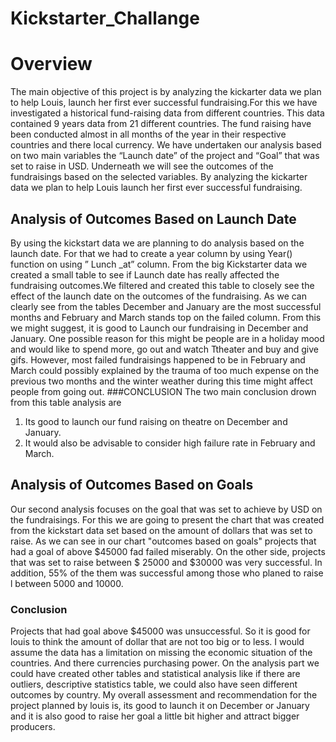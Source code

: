 # Kickstarter_Challange
# Overview
The main objective of this project is by analyzing the kickarter data we plan to help Louis, launch her first ever successful fundraising.For this we have investigated a historical fund-raising data from different countries. This data contained 9 years data from 21 different countries. The fund raising have been conducted almost in all months of the year in their respective countries and there local currency. We have undertaken our analysis based on two main variables the “Launch date” of the project and  “Goal” that was set to raise in USD. Underneath we will see the outcomes of the fundraisings based on the selected variables.
By analyzing the kickarter data we plan to help Louis launch her first ever successful fundraising.
 
## Analysis of Outcomes Based on Launch Date
By using the kickstart data we are planning to do analysis based on the launch date. For that we had to create a year column by using Year() function on using ” Lunch _at” column. From the big Kickstarter data we created a small table to see if Launch date has really affected the fundraising outcomes.We filtered and created this table to closely see the effect of the launch date on the outcomes of the fundraising. As we can clearly see from the tables December and January are the most successful months and February and March stands top on the failed column. From this we might suggest, it is good to Launch our fundraising in December and January. One possible reason for this might be people are in a holiday mood and would like to spend more, go out and watch Ttheater and buy and give gifs. However, most failed fundraisings happened to be in February and March could possibly explained by the trauma of too much expense on the previous two months and the winter weather during this time might affect people from going out.
###CONCLUSION
The two main conclusion drown from this table analysis are
1.	 Its good to launch our fund raising on theatre on December and January.
2.	 It would also be advisable to consider high failure rate in February and March.

## Analysis of Outcomes Based on Goals
Our second analysis focuses on the goal that was set to achieve by USD on the fundraisings. For this we are going to present the chart that was created from the kickstart data set based on the amount of dollars that was set to raise. As we can see in our chart "outcomes based on goals" projects that had a goal of above $45000 fad failed miserably. On the other side, projects that was set to raise between $ 25000 and $30000 was very successful. In addition, 55% of the them was successful among those who planed to raise l between 5000 and 10000. 
### Conclusion
Projects that had goal above $45000 was unsuccessful. So it is good for louis to think the amount of dollar that are not too big or to less. 
I would assume the data has a limitation on missing the economic situation of the countries. And there currencies purchasing power.
On the analysis part we could have created other tables and statistical analysis like if there are outliers, descriptive statistics table, we could also have seen different outcomes by country.
My overall assessment and recommendation for the project planned by louis is, its good to launch it on December or January and it is also good to raise her goal a little bit higher and attract bigger producers. 





